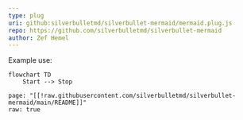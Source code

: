 ```yaml
---
type: plug
uri: github:silverbulletmd/silverbullet-mermaid/mermaid.plug.js
repo: https://github.com/silverbulletmd/silverbullet-mermaid
author: Zef Hemel
---
```


Example use:
```mermaid
flowchart TD
    Start --> Stop
```

```template
page: "[[!raw.githubusercontent.com/silverbulletmd/silverbullet-mermaid/main/README]]"
raw: true
```
